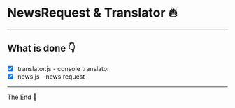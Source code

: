 # NewsRequest & Translator :fire:
--------------
## What is done :point_down:
- [x] translator.js - console translator
- [x] news.js - news request

---------

The End :clap:
